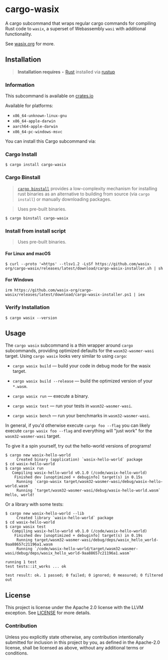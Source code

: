 # cargo-wasix

A cargo subcommand that wraps regular cargo commands for compiling Rust code
to `wasix`, a superset of Webassembly `wasi` with additional functionality.

See [wasix.org](https://wasix.org) for more.

## Installation

> **Installation requires**
> ‣ [Rust](https://www.rust-lang.org/tools/install) installed via [rustup](https://rustup.rs/)

### Information

This subcommand is available on [crates.io](https://crates.io/crates/cargo-wasix)

Available for platforms:

- `x86_64-unknown-linux-gnu`
- `x86_64-apple-darwin`
- `aarch64-apple-darwin`
- `x86_64-pc-windows-msvc`

You can install this Cargo subcommand via:

### Cargo Install

```shell
$ cargo install cargo-wasix
```

### Cargo Binstall

> [`cargo binstall`](https://github.com/cargo-bins/cargo-binstall) provides a low-complexity mechanism for installing rust binaries as an alternative to building from source (via `cargo install`) or manually downloading packages.

> Uses pre-built binaries.

```shell
$ cargo binstall cargo-wasix
```

### Install from install script

> Uses pre-built binaries.

#### For Linux and macOS

```shell
$ curl --proto '=https' --tlsv1.2 -LsSf https://github.com/wasix-org/cargo-wasix/releases/latest/download/cargo-wasix-installer.sh | sh
```

#### For Windows

```shell
irm https://github.com/wasix-org/cargo-wasix/releases/latest/download/cargo-wasix-installer.ps1 | iex
```

### Verify Installation

```shell
$ cargo wasix --version
```

## Usage

The `cargo wasix` subcommand is a thin wrapper around `cargo` subcommands,
providing optimized defaults for the `wasm32-wasmer-wasi` target. Using `cargo wasix`
looks very similar to using `cargo`:

- `cargo wasix build` — build your code in debug mode for the wasix target.

- `cargo wasix build --release` — build the optimized version of your `*.wasm`.

- `cargo wasix run` — execute a binary.

- `cargo wasix test` — run your tests in `wasm32-wasmer-wasi`.

- `cargo wasix bench` — run your benchmarks in `wasm32-wasmer-wasi`.

In general, if you'd otherwise execute `cargo foo --flag` you can likely execute
`cargo wasix foo --flag` and everything will "just work" for the `wasm32-wasmer-wasi`
target.

To give it a spin yourself, try out the hello-world versions of programs!

```
$ cargo new wasix-hello-world
     Created binary (application) `wasix-hello-world` package
$ cd wasix-hello-world
$ cargo wasix run
   Compiling wasix-hello-world v0.1.0 (/code/wasix-hello-world)
    Finished dev [unoptimized + debuginfo] target(s) in 0.15s
     Running `cargo-wasix target/wasm32-wasmer-wasi/debug/wasix-hello-world.wasm`
     Running `target/wasm32-wasmer-wasi/debug/wasix-hello-world.wasm`
Hello, world!
```

Or a library with some tests:

```
$ cargo new wasix-hello-world --lib
     Created library `wasix-hello-world` package
$ cd wasix-hello-world
$ cargo wasix test
   Compiling wasix-hello-world v0.1.0 (/code/wasix-hello-world)
    Finished dev [unoptimized + debuginfo] target(s) in 0.19s
     Running target/wasm32-wasmer-wasi/debug/deps/wasix_hello_world-9aa88657c21196a1.wasm
     Running `/code/wasix-hello-world/target/wasm32-wasmer-wasi/debug/deps/wasix_hello_world-9aa88657c21196a1.wasm`

running 1 test
test tests::it_works ... ok

test result: ok. 1 passed; 0 failed; 0 ignored; 0 measured; 0 filtered out
```

## License

This project is license under the Apache 2.0 license with the LLVM exception.
See [LICENSE](https://github.com/wasix-org/cargo-wasix/blob/main/LICENSE) for more details.

### Contribution

Unless you explicitly state otherwise, any contribution intentionally submitted
for inclusion in this project by you, as defined in the Apache-2.0 license,
shall be licensed as above, without any additional terms or conditions.

